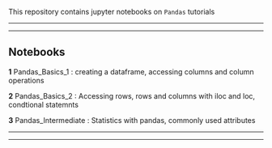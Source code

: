This repository contains jupyter notebooks on `Pandas` tutorials
***
***
## Notebooks

**1** Pandas_Basics_1 : creating a dataframe, accessing columns and column operations

**2** Pandas_Basics_2 : Accessing rows, rows and columns with iloc and loc, condtional statemnts

**3** Pandas_Intermediate : Statistics with pandas, commonly used attributes

***
***
